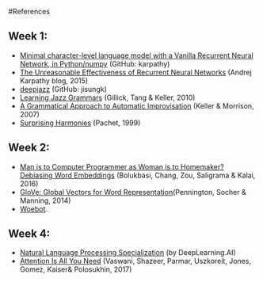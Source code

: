 #References
## W​eek 1:
* [Minimal character-level language model with a Vanilla Recurrent Neural Network, in Python/numpy](https://gist.github.com/karpathy/d4dee566867f8291f086) (GitHub: karpathy)
* [The Unreasonable Effectiveness of Recurrent Neural Networks](http://karpathy.github.io/2015/05/21/rnn-effectiveness/) (Andrej Karpathy blog, 2015)
* [d​eepjazz](https://github.com/jisungk/deepjazz) (GitHub: jisungk)
* [Learning Jazz Grammars](http://ai.stanford.edu/~kdtang/papers/smc09-jazzgrammar.pdf) (Gillick, Tang & Keller, 2010)
* [A Grammatical Approach to Automatic Improvisation](http://smc07.uoa.gr/SMC07%20Proceedings/SMC07%20Paper%2055.pdf) (Keller & Morrison, 2007)
* [Surprising Harmonies](http://citeseerx.ist.psu.edu/viewdoc/download?doi=10.1.1.5.7473&rep=rep1&type=pdf) (Pachet, 1999)

## W​eek 2:
* [Man is to Computer Programmer as Woman is to Homemaker? Debiasing Word Embeddings](https://papers.nips.cc/paper/2016/file/a486cd07e4ac3d270571622f4f316ec5-Paper.pdf) (Bolukbasi, Chang, Zou, Saligrama​ & Kalai, 2016)
* [GloVe: Global Vectors for Word Representation](https://nlp.stanford.edu/projects/glove/)(Pennington, Socher & Manning, 2014)
* [W​oebot](https://woebothealth.com/).

## W​eek 4:
* [Natural Language Processing Specialization](https://www.coursera.org/specializations/natural-language-processing?) (by DeepLearning.AI)
* [Attention Is All You Need](https://arxiv.org/abs/1706.03762) (Vaswani, Shazeer, Parmar, Uszkoreit, Jones, Gomez, Kaiser​ & Polosukhin, 2017)
